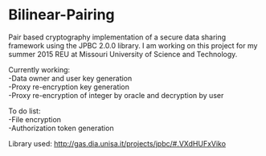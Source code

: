 # Bilinear-Pairing
Pair based cryptography implementation of a secure data sharing framework using the JPBC 2.0.0 library. I am working on this project for my summer 2015 REU at Missouri University of Science and Technology.

Currently working:<br>
-Data owner and user key generation<br>
-Proxy re-encryption key generation<br>
-Proxy re-encryption of integer by oracle and decryption by user<br>

To do list:<br>
-File encryption<br>
-Authorization token generation

Library used: http://gas.dia.unisa.it/projects/jpbc/#.VXdHUFxViko
